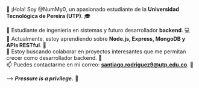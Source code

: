 👋 ¡Hola! Soy @NumMy0, un apasionado estudiante de la **Universidad Tecnológica de Pereira (UTP)**. 🎓

👀 Estudiante de ingenieria en sistemas y futuro desarrollador **backend**. 💻  
🌱 Actualmente, estoy aprendiendo sobre **Node.js, Express, MongoDB y APIs RESTful**. 🚀  
💞️ Estoy buscando colaborar en proyectos interesantes que me permitan crecer como desarrollador backend. 🤝  
📫 Puedes contactarme en mi correo: **santiago.rodriguez9@utp.edu.co**. 📧  

--> ***Pressure is a privilege.*** 🌟
